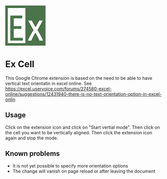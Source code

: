 ![Ex Cell logo](img/128.png) 
# Ex Cell
This Google Chrome extension is based on the need to be able to have vertical text orientatin in excel online. See
https://excel.uservoice.com/forums/274580-excel-online/suggestions/12431940-there-is-no-text-orientation-option-in-excel-onlin

## Usage
Click on the extension icon and click on "Start vertial mode". Then click on the cell you want to be vertically aligned.
Then click the extension icon again and stop the mode.

## Known problems
- It is not yet possible to specify more orientation options
- The change will vanish on page reload or after leaving the document
